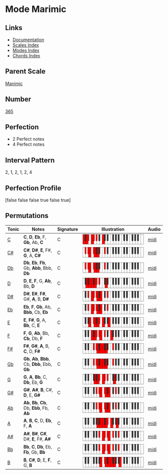 # Mode Marimic

## Links

- [Documentation](index.md)
- [Scales Index](Scales.md)
- [Modes Index](Modes.md)
- [Chords Index](Chords.md)

## Parent Scale

[Manimic](ScaleManimic.md)

## Number

[365](https://ianring.com/musictheory/scales/365)

## Perfection

- 2 Perfect notes
- 4 Perfect notes

## Interval Pattern

2, 1, 2, 1, 2, 4

## Perfection Profile

[false false false true false true]

## Permutations

| Tonic | Notes | Signature | Illustration | Audio |
|-------|-------|-----------|--------------|-------|
| [C](ModeCNaturalMarimic.md) | **C**, **D**, **Eb**, F, **Gb**, Ab, **C** | C | ![CNaturalMarimic](ModeCNaturalMarimic.png) | [midi](https://github.com/edipermadi/music/blob/main/docs/ModeCNaturalMarimic.mid?raw=true) |
| [C#](ModeCSharpMarimic.md) | **C#**, **D#**, **E**, F#, **G**, A, **C#** | C | ![CSharpMarimic](ModeCSharpMarimic.png) | [midi](https://github.com/edipermadi/music/blob/main/docs/ModeCSharpMarimic.mid?raw=true) |
| [Db](ModeDFlatMarimic.md) | **Db**, **Eb**, **Fb**, Gb, **Abb**, Bbb, **Db** | C | ![DFlatMarimic](ModeDFlatMarimic.png) | [midi](https://github.com/edipermadi/music/blob/main/docs/ModeDFlatMarimic.mid?raw=true) |
| [D](ModeDNaturalMarimic.md) | **D**, **E**, **F**, G, **Ab**, Bb, **D** | C | ![DNaturalMarimic](ModeDNaturalMarimic.png) | [midi](https://github.com/edipermadi/music/blob/main/docs/ModeDNaturalMarimic.mid?raw=true) |
| [D#](ModeDSharpMarimic.md) | **D#**, **E#**, **F#**, G#, **A**, B, **D#** | C | ![DSharpMarimic](ModeDSharpMarimic.png) | [midi](https://github.com/edipermadi/music/blob/main/docs/ModeDSharpMarimic.mid?raw=true) |
| [Eb](ModeEFlatMarimic.md) | **Eb**, **F**, **Gb**, Ab, **Bbb**, Cb, **Eb** | C | ![EFlatMarimic](ModeEFlatMarimic.png) | [midi](https://github.com/edipermadi/music/blob/main/docs/ModeEFlatMarimic.mid?raw=true) |
| [E](ModeENaturalMarimic.md) | **E**, **F#**, **G**, A, **Bb**, C, **E** | C | ![ENaturalMarimic](ModeENaturalMarimic.png) | [midi](https://github.com/edipermadi/music/blob/main/docs/ModeENaturalMarimic.mid?raw=true) |
| [F](ModeFNaturalMarimic.md) | **F**, **G**, **Ab**, Bb, **Cb**, Db, **F** | C | ![FNaturalMarimic](ModeFNaturalMarimic.png) | [midi](https://github.com/edipermadi/music/blob/main/docs/ModeFNaturalMarimic.mid?raw=true) |
| [F#](ModeFSharpMarimic.md) | **F#**, **G#**, **A**, B, **C**, D, **F#** | C | ![FSharpMarimic](ModeFSharpMarimic.png) | [midi](https://github.com/edipermadi/music/blob/main/docs/ModeFSharpMarimic.mid?raw=true) |
| [Gb](ModeGFlatMarimic.md) | **Gb**, **Ab**, **Bbb**, Cb, **Dbb**, Ebb, **Gb** | C | ![GFlatMarimic](ModeGFlatMarimic.png) | [midi](https://github.com/edipermadi/music/blob/main/docs/ModeGFlatMarimic.mid?raw=true) |
| [G](ModeGNaturalMarimic.md) | **G**, **A**, **Bb**, C, **Db**, Eb, **G** | C | ![GNaturalMarimic](ModeGNaturalMarimic.png) | [midi](https://github.com/edipermadi/music/blob/main/docs/ModeGNaturalMarimic.mid?raw=true) |
| [G#](ModeGSharpMarimic.md) | **G#**, **A#**, **B**, C#, **D**, E, **G#** | C | ![GSharpMarimic](ModeGSharpMarimic.png) | [midi](https://github.com/edipermadi/music/blob/main/docs/ModeGSharpMarimic.mid?raw=true) |
| [Ab](ModeAFlatMarimic.md) | **Ab**, **Bb**, **Cb**, Db, **Ebb**, Fb, **Ab** | C | ![AFlatMarimic](ModeAFlatMarimic.png) | [midi](https://github.com/edipermadi/music/blob/main/docs/ModeAFlatMarimic.mid?raw=true) |
| [A](ModeANaturalMarimic.md) | **A**, **B**, **C**, D, **Eb**, F, **A** | C | ![ANaturalMarimic](ModeANaturalMarimic.png) | [midi](https://github.com/edipermadi/music/blob/main/docs/ModeANaturalMarimic.mid?raw=true) |
| [A#](ModeASharpMarimic.md) | **A#**, **B#**, **C#**, D#, **E**, F#, **A#** | C | ![ASharpMarimic](ModeASharpMarimic.png) | [midi](https://github.com/edipermadi/music/blob/main/docs/ModeASharpMarimic.mid?raw=true) |
| [Bb](ModeBFlatMarimic.md) | **Bb**, **C**, **Db**, Eb, **Fb**, Gb, **Bb** | C | ![BFlatMarimic](ModeBFlatMarimic.png) | [midi](https://github.com/edipermadi/music/blob/main/docs/ModeBFlatMarimic.mid?raw=true) |
| [B](ModeBNaturalMarimic.md) | **B**, **C#**, **D**, E, **F**, G, **B** | C | ![BNaturalMarimic](ModeBNaturalMarimic.png) | [midi](https://github.com/edipermadi/music/blob/main/docs/ModeBNaturalMarimic.mid?raw=true) |
